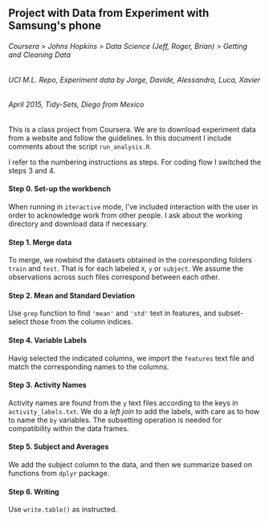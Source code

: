 ## Project with Data from Experiment with Samsung's phone
###### Coursera > Johns Hopkins > Data Science (*Jeff*, Roger, Brian) > Getting and Cleaning Data
###### UCI M.L. Repo, Experiment data by Jorge, Davide, Alessandro, Luca, Xavier
###### April 2015, Tidy-Sets, Diego from Mexico

This is a class project from Coursera.  We are to download experiment data from a website and follow the guidelines.  In this document I include comments about the script `run_analysis.R`.  

I refer to the numbering instructions as steps.  For coding flow I switched the steps 3 and 4. 

#### Step 0. Set-up the workbench
When running in `iteractive` mode, I've included interaction with the user in order to acknowledge work from other people.  I ask about the working directory and download data if necessary.

#### Step 1. Merge data
To merge, we rowbind the datasets obtained in the corresponding folders `train` and `test`.  That is for each labeled `X`, `y` or `subject`.  We assume the observations across such files correspond between each other. 

#### Step 2. Mean and Standard Deviation
Use `grep` function to find `'mean'` and `'std'` text in features, and subset-select those from the column indices. 

#### Step 4. Variable Labels
Havig selected the indicated columns, we import the `features` text file and match the corresponding names to the columns. 

#### Step 3. Activity Names
Activity names are found from the `y` text files according to the keys in `activity_labels.txt`.  We do a *left join* to add the labels, with care as to how to name the `by` variables.  The subsetting operation is needed for compatibility within the data frames. 

#### Step 5. Subject and Averages
We add the subject column to the data, and then we summarize based on functions from `dplyr` package. 

#### Step 6. Writing
Use `write.table()` as instructed.




